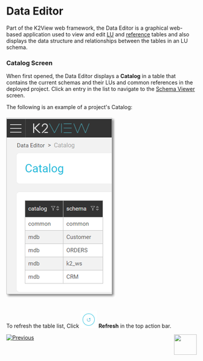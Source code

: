 # Data Editor

Part of the K2View web framework, the Data Editor is a graphical web-based application used to view and edit [LU](/articles/06_LU_tables/01_LU_tables_overview.md) and [reference](/articles/22_reference(commonDB)_tables/01_fabric_commonDB_overview.md) tables and also displays the data structure and relationships between the tables in an LU schema.



### Catalog Screen

When first opened, the Data Editor displays a **Catalog** in a table that contains the current schemas and their LUs and common references in the deployed project. Click an entry in the list to navigate to the [Schema Viewer](05_data_editor_scheme_viewer.md) screen.

The following is an example of a project's Catalog:

###### <img src="images/30_dataeditor_01.png" alt="Data Editor Catalog" />

To refresh the table list, Click <img src="images/30_dataeditor_refresh_icon.png" alt="refresh" /> **Refresh** in the top action bar.

[![Previous](/articles/images/Previous.png)](03_web_admin_application.md)[<img align="right" width="60" height="54" src="/articles/images/Next.png">](05_data_editor_schema_viewer.md) 




